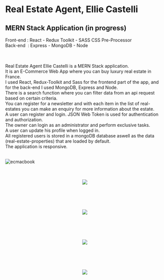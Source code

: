 <h1>Real Estate Agent, Ellie Castelli</h1>

<h2>MERN Stack Application (in progress)</h2>
Front-end : React - Redux Toolkit - SASS CSS Pre-Processor<br>
Back-end&nbsp;  : Express - MongoDB - Node<br><br><br>

Real Estate Agent Ellie Castelli is a MERN Stack application.<br>
It is an E-Commerce Web App where you can buy luxury real estate in France.<br>
I used React, Redux-Toolkit and Sass for the frontend part of the app, and for the back-end I used MongoDB, Express and Node.<br>
There is a search function where you can filter data from an api request based on certain criteria.<br>
You can register for a newsletter and with each item in the list of real-estates you can make an enquiry for more information about the estate.<br>
A user can register and login. JSON Web Token is used for authentication and authorization.<br>
The owner can login as an administrator and perform exclusive tasks.<br>
A user can update his profile when logged in.<br>
All registered users is stored in a mongoDB database aswell as the data (real-estate-properties) that are loaded by default.<br>
The application is responsive.<br><br>




![ecmacbook](https://user-images.githubusercontent.com/38325801/194486020-10cc9859-f125-41c1-b862-ff4660b54396.png)<br><br><br>
<p align="center"><img src="https://user-images.githubusercontent.com/38325801/194486080-9fd4b786-179f-4a56-869e-36a15d3c9737.png" /></p><br><br><br>
<p align="center"><img src="https://user-images.githubusercontent.com/38325801/196441489-7d6ff924-47f3-49db-b2f7-290d8587809e.png" /></p><br><br><br>
<p align="center"><img src="https://user-images.githubusercontent.com/38325801/196442957-e12d1366-7a97-452d-abd5-c036b3381f9b.png"/></p><br><br><br>
<p align="center"><img src="https://user-images.githubusercontent.com/38325801/194811007-762a2912-c2ca-4703-a329-a72b76c93d14.png"/><br><br><br>


